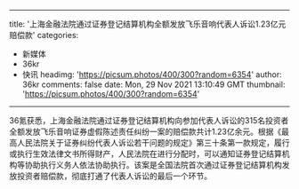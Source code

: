 
---
title: '上海金融法院通过证券登记结算机构全额发放飞乐音响代表人诉讼1.23亿元赔偿款'
categories: 
 - 新媒体
 - 36kr
 - 快讯
headimg: 'https://picsum.photos/400/300?random=6354'
author: 36kr
comments: false
date: Mon, 29 Nov 2021 13:10:49 GMT
thumbnail: 'https://picsum.photos/400/300?random=6354'
---

<div>   
36氪获悉，上海金融法院通过证券登记结算机构向参加代表人诉讼的315名投资者全额发放飞乐音响证券虚假陈述责任纠纷一案的赔偿款共计1.23亿余元。根据《最高人民法院关于证券纠纷代表人诉讼若干问题的规定》第三十条第一款规定，履行或执行生效法律文书所得财产，人民法院在进行分配时，可以通知证券登记结算机构等协助执行义务人依法协助执行。该案是全国法院首次通过证券登记结算机构发放投资者赔偿款，彻底打通了代表人诉讼的最后一个环节。  
</div>
            